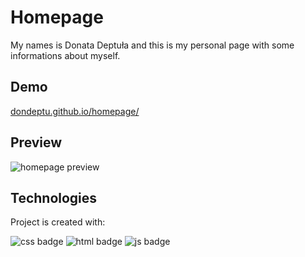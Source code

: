 # Homepage

My names is Donata Deptuła and this is my personal page with some informations about myself.

## Demo

[dondeptu.github.io/homepage/](https://dondeptu.github.io/homepage/)

## Preview

![homepage preview](images/homepage-preview%20(online-video-cutter.com).gif)

## Technologies
Project is created with:

![css badge](https://img.shields.io/badge/CSS-239120?&style=for-the-badge&logo=css3&logoColor=white)
![html badge](https://img.shields.io/badge/HTML-239120?style=for-the-badge&logo=html5&logoColor=white)
![js badge](https://img.shields.io/badge/JavaScript-F7DF1E?style=for-the-badge&logo=javascript&logoColor=black)
